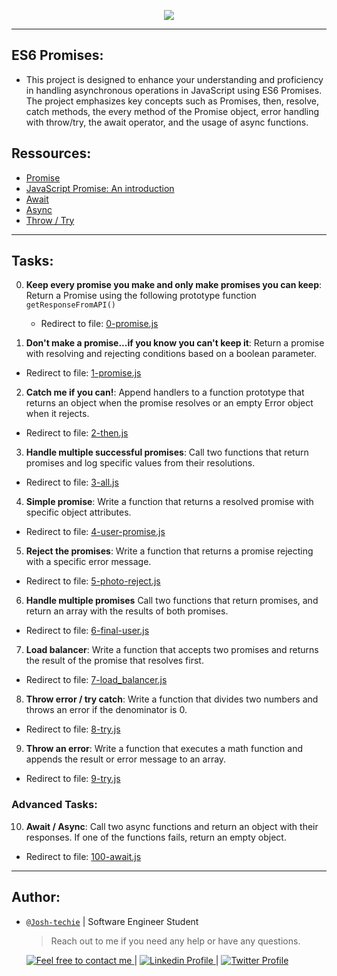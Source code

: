 <p align="center">
<img src ="https://s3.amazonaws.com/alx-intranet.hbtn.io/uploads/medias/2019/12/75862d67ca51a042003c.jpeg?X-Amz-Algorithm=AWS4-HMAC-SHA256&X-Amz-Credential=AKIARDDGGGOUSBVO6H7D%2F20240303%2Fus-east-1%2Fs3%2Faws4_request&X-Amz-Date=20240303T150525Z&X-Amz-Expires=86400&X-Amz-SignedHeaders=host&X-Amz-Signature=f745c1f9f871c48e953dc7a63b3192c45efa054d04d41cd62597f5eb0b9be764">
</p>

---

## ES6 Promises:

- This project is designed to enhance your understanding and proficiency in handling asynchronous operations in JavaScript using ES6 Promises. The project emphasizes key concepts such as Promises, then, resolve, catch methods, the every method of the Promise object, error handling with throw/try, the await operator, and the usage of async functions.

## Ressources:

- [Promise](https://developer.mozilla.org/en-US/docs/Web/JavaScript/Reference/Global_Objects/Promise)
- [JavaScript Promise: An introduction](https://web.dev/promises/)
- [Await](https://developer.mozilla.org/en-US/docs/Web/JavaScript/Reference/Operators/await)
- [Async](https://developer.mozilla.org/en-US/docs/Web/JavaScript/Reference/Statements/async_function)
- [Throw / Try](https://developer.mozilla.org/en-US/docs/Web/JavaScript/Reference/Statements/try...catch)

---

## Tasks:

0. **Keep every promise you make and only make promises you can keep**: Return a Promise using the following prototype function `getResponseFromAPI()`

   - Redirect to file: [0-promise.js](./0-promise.js)

1. **Don't make a promise...if you know you can't keep it**: Return a promise with resolving and rejecting conditions based on a boolean parameter.

- Redirect to file: [1-promise.js](./1-promise.js)

2. **Catch me if you can!**: Append handlers to a function prototype that returns an object when the promise resolves or an empty Error object when it rejects.

- Redirect to file: [2-then.js](./2-then.js)

3. **Handle multiple successful promises**: Call two functions that return promises and log specific values from their resolutions.

- Redirect to file: [3-all.js](./3-all.js)

4. **Simple promise**: Write a function that returns a resolved promise with specific object attributes.

- Redirect to file: [4-user-promise.js](./4-user-promise.js)

5. **Reject the promises**: Write a function that returns a promise rejecting with a specific error message.

- Redirect to file: [5-photo-reject.js](./5-photo-reject.js)

6. **Handle multiple promises** Call two functions that return promises, and return an array with the results of both promises.

- Redirect to file: [6-final-user.js](./6-final-user.js)

7. **Load balancer**: Write a function that accepts two promises and returns the result of the promise that resolves first.

- Redirect to file: [7-load_balancer.js](./7-load_balancer.js)

8. **Throw error / try catch**: Write a function that divides two numbers and throws an error if the denominator is 0.

- Redirect to file: [8-try.js](./8-try.js)

9. **Throw an error**: Write a function that executes a math function and appends the result or error message to an array.

- Redirect to file: [9-try.js](./9-try.js)

### Advanced Tasks:

10. **Await / Async**: Call two async functions and return an object with their responses. If one of the functions fails, return an empty object.

- Redirect to file: [100-await.js](./100-await.js)

---

## Author:

- [`@Josh-techie`]() | Software Engineer Student

  > Reach out to me if you need any help or have any questions.

  <a href="mailto:youssef.abouyahia@e-polytechnique.ma">
  	<img alt="Feel free to contact me" src="https://img.shields.io/badge/-Ask_me_anything-blue?style=flat&logo=Gmail&logoColor=white&link=mailto:youssef.abouyahia@e-polytechnique.ma&color=3d85c6" />
  </a>
  <span> | </span>
    <a href="https://www.linkedin.com/in/youssef-abouyahia/">
        <img alt="Linkedin Profile" src="https://img.shields.io/badge/-Linkedin-0072b1?style=flat&logo=Linkedin&logoColor=white&link=https://www.linkedin.com/in/youssef-abouyahia/" />
    </a>
    <span> | </span>
    <a href="https://twitter.com/JoesephAb">
        <img alt="Twitter Profile" src="https://img.shields.io/badge/-Twitter-0072b1?style=flat&logo=Twitter&logoColor=white&link=https://twitter.com/JoesephAb&color=1DA1F2" />
    </a>
